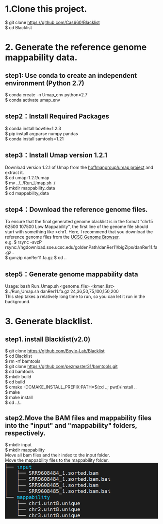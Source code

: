 # 1.Clone this project.
$ git clone https://github.com/Cas660/Blacklist <br>
$ cd Blacklist
# 2. Generate the reference genome mappability data.
## step1: Use conda to create an independent environment (Python 2.7)
$ conda create -n Umap_env python=2.7 <br>
$ conda activate umap_env
## step2：Install Required Packages
$ conda install bowtie=1.2.3 <br>
$ pip install argparse numpy pandas <br>
$ conda install samtools=1.21 <br>
## step3：Install Umap version 1.2.1
Download version 1.2.1 of Umap from the [hoffmangroup/umap project](https://github.com/hoffmangroup/umap/tags)  and extract it. <br>
$ cd umap-1.2.1/umap <br>
$ mv ../../Run_Umap.sh ./ <br>
$ mkdir mappability_data<br>
$ cd mappability_data
## step4：Download the reference genome files.
To ensure that the final generated genome blacklist is in the format "chr15 62500 107500 Low Mappability", the first line of the genome file should start with something like >chr1.
Here, I recommend that you download the reference genome files from the [UCSC Genome Browser](https://genome.ucsc.edu/cgi-bin/hgGateway). <br>
e.g. $ rsync -avzP rsync://hgdownload.soe.ucsc.edu/goldenPath/danRer11/bigZips/danRer11.fa.gz . <br>
$ gunzip danRer11.fa.gz
$ cd ..
## step5：Generate genome mappability data
Usage: bash Run_Umap.sh <genome_file> <kmer_list> <br>
$ ./Run_Umap.sh danRer11.fa.gz 24,36,50,75,100,150,200 <br>
This step takes a relatively long time to run, so you can let it run in the background.<br>

# 3. Generate blacklist.
##  step1. install Blacklist(v2.0)
$ git clone https://github.com/Boyle-Lab/Blacklist<br>
$ cd Blacklist<br>
$ rm -rf bamtools<br>
$ git clone https://github.com/pezmaster31/bamtools.git<br>
$ cd bamtools<br>
$ mkdir build<br>
$ cd build<br>
$ cmake -DCMAKE_INSTALL_PREFIX:PATH=$(cd ..; pwd)/install ..<br>
$ make<br>
$ make install<br>
$ cd ../..<br>
## step2.Move the BAM files and mappability files into the "input" and "mappability" folders, respectively.
$ mkdir input<br>
$ mkdir mappability<br>
Move all bam files and their index to the input folder.<br>
Move the mappability files to the mappability folder.<br>
![Description](figure/blacklist_image1.png)
